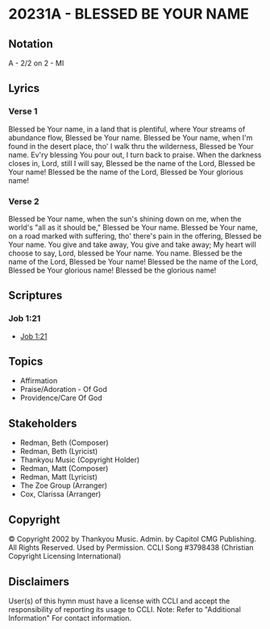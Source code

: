 # 20231A - BLESSED BE YOUR NAME

## Notation

A - 2/2 on 2 - MI

## Lyrics

### Verse 1

Blessed be Your name, in a land that is plentiful, where Your streams of abundance flow, Blessed be Your name. Blessed be Your name, when I'm found in the desert place, tho' I walk thru the wilderness, Blessed be Your name. Ev'ry blessing You pour out, I turn back to praise. When the darkness closes in, Lord, still I will say, Blessed be the name of the Lord, Blessed be Your name! Blessed be the name of the Lord,  Blessed be Your glorious name! 

### Verse 2

Blessed be Your name,  when the sun's shining down on me, when the world's "all as it should be,"  Blessed be Your name. Blessed be Your name, on a road marked with suffering, tho' there's pain in the offering, Blessed be Your name. You give and take away, You give and take away; My heart will choose to say, Lord, blessed be Your name.  You name. Blessed be the name of the Lord, Blessed be Your name! Blessed be the name of the Lord, Blessed be Your glorious name! Blessed be the glorious name!


## Scriptures

### Job 1:21

- [Job 1:21](https://www.biblegateway.com/passage/?search=Job%201%3A21)


## Topics

- Affirmation
- Praise/Adoration - Of God
- Providence/Care Of God

## Stakeholders

- Redman, Beth (Composer)
- Redman, Beth (Lyricist)
- Thankyou Music (Copyright Holder)
- Redman, Matt (Composer)
- Redman, Matt (Lyricist)
- The Zoe Group (Arranger)
- Cox, Clarissa (Arranger)

## Copyright

© Copyright 2002 by Thankyou Music.  Admin. by Capitol CMG Publishing.  All Rights Reserved. Used by Permission. CCLI Song #3798438
(Christian Copyright Licensing International)

## Disclaimers

User(s) of this hymn must have a license with CCLI and accept the responsibility of reporting its usage to CCLI.
Note: Refer to "Additional Information" For contact information.


